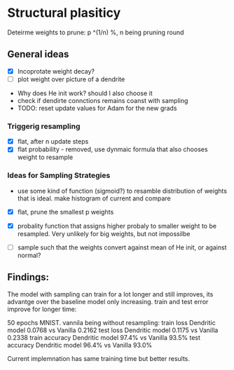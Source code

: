 # Structural plasiticy

Deteirme weights to prune:
p ^(1/n) %, n being pruning round

## General ideas

- [x] Incoprotate weight decay?
- [ ] plot weight over picture of a dendrite
- Why does He init work? should I also choose it
- check if dendirte connctions remains coanst with sampling
- TODO: reset update values for Adam for the new grads

### Triggerig resampling

- [x] flat, after n update steps
- [x] flat probability - removed, use dynmaic formula that also chooses weight to resample

### Ideas for Sampling Strategies

- use some kind of function (sigmoid?) to resamble distribution of weights that is ideal. make histogram of current and compare
- [x] flat, prune the smallest p weights
- [x] probality function that assigns higher probaly to smaller weight to be resampled. Very unlikely for big weights, but not impossilbe
- [ ] sample such that the weights convert against mean of He init, or against normal?



## Findings:

The model with sampling can train for a lot longer and still improves, its advantge over the baseline model only increasing. train and test error improve for longer time:


50 epochs MNIST. vannila being without resampling:
train loss Dendritic model 0.0768 vs Vanilla 0.2162
test loss Dendritic model 0.1175 vs Vanilla 0.2338
train accuracy Dendritic model 97.4% vs Vanilla 93.5%
test accuracy Dendritic model 96.4% vs Vanilla 93.0% 

Current implemnation has same training time but better results.